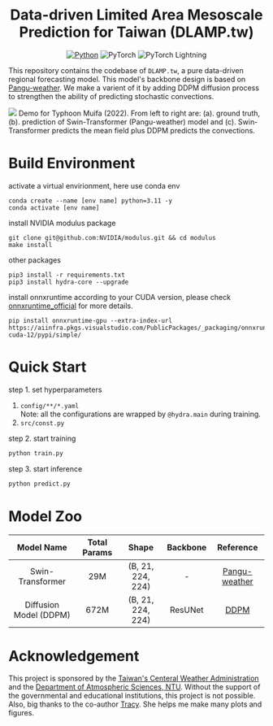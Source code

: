 <div align="center">

# Data-driven Limited Area Mesoscale Prediction for Taiwan (DLAMP.tw)
[![Python](https://img.shields.io/badge/Python-3.11-3776AB)](https://www.python.org/downloads/release/python-310/)
![PyTorch](https://img.shields.io/badge/PyTorch-2.3.1-purple?logo=PyTorch&link=https%3A%2F%2Fpypi.org%2Fproject%2Ftorch%2F)
![PyTorch Lightning](https://img.shields.io/badge/PyTorch--lightning-2.2.4-blue?link=https%3A%2F%2Flightning.ai%2Fdocs%2Fpytorch%2F2.0.3%2Flevels%2Fcore_skills.html)
</div>

This repository contains the codebase of `DLAMP.tw`, a pure data-driven regional forecasting model. This model's backbone design is based on [Pangu-weather](https://github.com/198808xc/Pangu-Weather). We make a varient of it by adding DDPM diffusion process to strengthen the ability of predicting stochastic convections.

![](./assets/demo/typhoons.gif)
Demo for Typhoon Muifa (2022). From left to right are: (a). ground truth, (b). prediction of Swin-Transformer (Pangu-weather) model and (c). Swin-Transformer predicts the mean field plus DDPM predicts the convections.

# Build Environment
activate a virtual envirionment, here use conda env
```
conda create --name [env name] python=3.11 -y
conda activate [env name]
```
install NVIDIA modulus package
```
git clone git@github.com:NVIDIA/modulus.git && cd modulus
make install
```
other packages
```
pip3 install -r requirements.txt
pip3 install hydra-core --upgrade
```
install onnxruntime according to your CUDA version, please check [onnxruntime_official](https://onnxruntime.ai/docs/get-started/with-python.html#install-onnx-runtime) for more details.
```
pip install onnxruntime-gpu --extra-index-url https://aiinfra.pkgs.visualstudio.com/PublicPackages/_packaging/onnxruntime-cuda-12/pypi/simple/
```

# Quick Start
step 1. set hyperparameters
1. `config/**/*.yaml`  
   Note: all the configurations are wrapped by `@hydra.main` during training.
2. `src/const.py`

step 2. start training
```bash
python train.py
```

step 3. start inference
```bash
python predict.py
```

# Model Zoo
|Model Name|Total Params|Shape|Backbone|Reference|
|:----:|:----:|:----:|:----:|:---:|
|Swin-Transformer|29M|(B, 21, 224, 224)|-|[Pangu-weather](https://arxiv.org/abs/2211.02556)|
|Diffusion Model (DDPM)|672M|(B, 21, 224, 224)|ResUNet|[DDPM](https://arxiv.org/abs/2006.11239)|

# Acknowledgement
This project is sponsored by the [Taiwan's Centeral Weather Administration](https://www.cwa.gov.tw/V8/C/) and the [Department of Atmospheric Sciences, NTU](https://www.as.ntu.edu.tw). Without the support of the governmental and educational institutions, this project is not possible. Also, big thanks to the co-author [Tracy](https://github.com/tracylo1221). She helps me make many plots and figures.